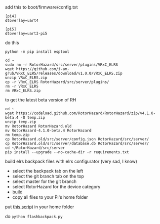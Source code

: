 add this to boot/firmware/config.txt

```
[pi4]
dtoverlay=uart4

[pi5]
dtoverlay=uart3-pi5
```

do this

```
python -m pip install esptool
```

```
cd ~
sudo rm -r RotorHazard/src/server/plugins/VRxC_ELRS
wget https://github.com/i-am-grub/VRxC_ELRS/releases/download/v1.0.0/VRxC_ELRS.zip
unzip VRxC_ELRS.zip
cp -r VRxC_ELRS RotorHazard/src/server/plugins/
rm -r VRxC_ELRS
rm VRxC_ELRS.zip
```

to get the latest beta version of RH
```
cd ~
wget https://codeload.github.com/RotorHazard/RotorHazard/zip/v4.1.0-beta.4 -O temp.zip
unzip temp.zip
mv RotorHazard RotorHazard.old
mv RotorHazard-4.1.0-beta.4 RotorHazard
rm temp.zip
cp RotorHazard.old/src/server/config.json RotorHazard/src/server/
cp RotorHazard.old/src/server/database.db RotorHazard/src/server/
cd ~/RotorHazard/src/server
pip install --upgrade --no-cache-dir -r requirements.txt
```

build elrs backpack files with elrs configurator (very sad, I know)

- select the backpack tab on the left
- select the git branch tab on the top
- select master for the git branch
- select RotorHazard for the device category
- build
- copy all files to your Pi's home folder


put [this script](files/flashbackpack.py) in your home folder

do ```python flashbackpack.py```